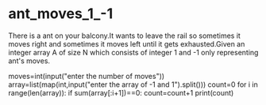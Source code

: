 # ant_moves_1_-1
There is a ant on your balcony.It wants to leave the rail so sometimes it moves right  and sometimes it moves left until it gets exhausted.Given an integer array A of size N  which consists of integer 1 and -1 only representing ant's moves.


moves=int(input("enter the number of moves"))
array=list(map(int,input("enter the array of -1 and 1").split()))
count=0
for i in range(len(array)):
    if sum(array[:i+1])==0:
        count=count+1
print(count)
